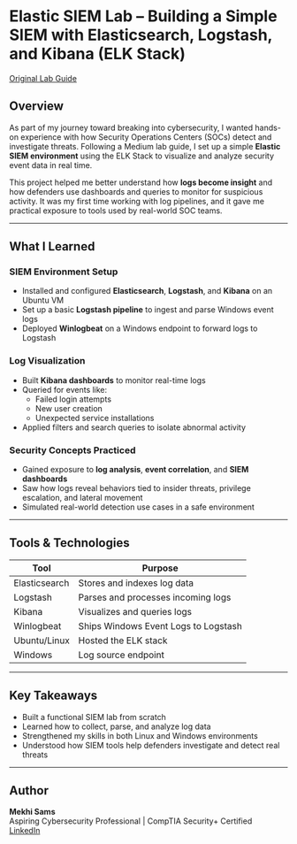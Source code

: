 # Elastic SIEM Lab – Building a Simple SIEM with Elasticsearch, Logstash, and Kibana (ELK Stack)


[Original Lab Guide](https://medium.com/@aali23/a-simple-elastic-siem-lab-6765159ee2b2) 
## Overview

As part of my journey toward breaking into cybersecurity, I wanted hands-on experience with how Security Operations Centers (SOCs) detect and investigate threats. Following a Medium lab guide, I set up a simple **Elastic SIEM environment** using the ELK Stack to visualize and analyze security event data in real time.

This project helped me better understand how **logs become insight** and how defenders use dashboards and queries to monitor for suspicious activity. It was my first time working with log pipelines, and it gave me practical exposure to tools used by real-world SOC teams.

---

## What I Learned

###  SIEM Environment Setup
- Installed and configured **Elasticsearch**, **Logstash**, and **Kibana** on an Ubuntu VM
- Set up a basic **Logstash pipeline** to ingest and parse Windows event logs
- Deployed **Winlogbeat** on a Windows endpoint to forward logs to Logstash

###  Log Visualization
- Built **Kibana dashboards** to monitor real-time logs
- Queried for events like:
  - Failed login attempts
  - New user creation
  - Unexpected service installations
- Applied filters and search queries to isolate abnormal activity

### Security Concepts Practiced
- Gained exposure to **log analysis**, **event correlation**, and **SIEM dashboards**
- Saw how logs reveal behaviors tied to insider threats, privilege escalation, and lateral movement
- Simulated real-world detection use cases in a safe environment

---

##  Tools & Technologies

| Tool         | Purpose                              |
|--------------|--------------------------------------|
| Elasticsearch | Stores and indexes log data         |
| Logstash      | Parses and processes incoming logs  |
| Kibana        | Visualizes and queries logs         |
| Winlogbeat    | Ships Windows Event Logs to Logstash |
| Ubuntu/Linux  | Hosted the ELK stack                |
| Windows       | Log source endpoint                 |

---

##  Key Takeaways

- Built a functional SIEM lab from scratch
- Learned how to collect, parse, and analyze log data
- Strengthened my skills in both Linux and Windows environments
- Understood how SIEM tools help defenders investigate and detect real threats

---

##  Author

**Mekhi Sams**  
Aspiring Cybersecurity Professional | CompTIA Security+ Certified  
[LinkedIn](https://www.linkedin.com/in/mekhi-sams-98010723b/)



